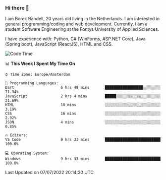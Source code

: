 ### Hi there 👋

I am Borek Bandell, 20 years old living in the Netherlands. I am interested in general programming/coding and web development. Currently, I am a student Software Engineering at the Fontys University of Applied Sciences.

I have experience with: Python, C# (WinForms, ASP.NET Core), Java (Spring boot), JavaScript (ReactJS), HTML and CSS.

<!--START_SECTION:waka-->
![Code Time](http://img.shields.io/badge/Code%20Time-207%20hrs%2059%20mins-blue)

📊 **This Week I Spent My Time On** 

```text
⌚︎ Time Zone: Europe/Amsterdam

💬 Programming Languages: 
Dart                     6 hrs 48 mins       █████████████████░░░░░░░░   71.34% 
JavaScript               2 hrs 4 mins        █████░░░░░░░░░░░░░░░░░░░░   21.69% 
HTML                     18 mins             ░░░░░░░░░░░░░░░░░░░░░░░░░   3.19% 
CSS                      16 mins             ░░░░░░░░░░░░░░░░░░░░░░░░░   2.92% 
JSON                     4 mins              ░░░░░░░░░░░░░░░░░░░░░░░░░   0.85%

🔥 Editors: 
VS Code                  9 hrs 33 mins       █████████████████████████   100.0%

💻 Operating System: 
Windows                  9 hrs 33 mins       █████████████████████████   100.0%

```


 Last Updated on 07/07/2022 20:14:30 UTC
<!--END_SECTION:waka-->

<!--**tcBorek2002/tcBorek2002** is a ✨ _special_ ✨ repository because its `README.md` (this file) appears on your GitHub profile.

Here are some ideas to get you started:

- 🔭 I’m currently working on ...
- 🌱 I’m currently learning ...
- 👯 I’m looking to collaborate on ...
- 🤔 I’m looking for help with ...
- 💬 Ask me about ...
- 📫 How to reach me: ...
- 😄 Pronouns: ...
- ⚡ Fun fact: ...
-->
